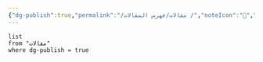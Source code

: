 ```yaml
---
{"dg-publish":true,"permalink":"/مقالات/فهرس المقالات /","noteIcon":"📑","created":"2025-07-08T00:07:25.210+03:00","updated":"2025-07-10T18:21:34.210+03:00"}
---
```



``` dataview
list
from "مقالات"
where dg-publish = true
```

